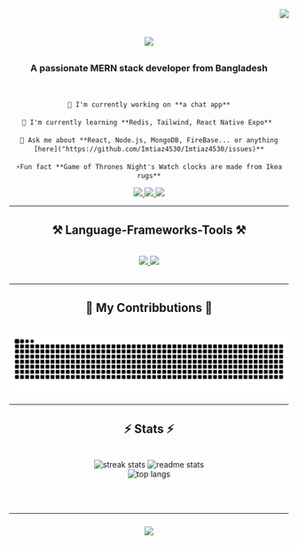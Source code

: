 <!--
**Imtiaz4530/Imtiaz4530** is a ✨ _special_ ✨ repository because its `README.md` (this file) appears on your GitHub profile.

Here are some ideas to get you started:

- 🔭 I’m currently working on ...
- 🌱 I’m currently learning ...
- 👯 I’m looking to collaborate on ...
- 🤔 I’m looking for help with ...
- 💬 Ask me about ...
- 📫 How to reach me: ...
- 😄 Pronouns: ...
- ⚡ Fun fact: ...
-->
<img align="right" src="https://visitor-badge.laobi.icu/badge?page_id=Imtiaz4530.Imtiaz4530" />

<h1 align="center">
    <a href="https://git.io/typing-svg">
      <img src="https://readme-typing-svg.demolab.com/?font=Righteous&size=35&center=true&vCenter=true&width=500&height=70&duration=4000&lines=Hi+There!+👋;+I'm+Imtiaz+Rubayet!" />
    </a>
</h1>

<h3 align="center">A passionate MERN stack developer from Bangladesh</h3>

<br/>

<div align="center">
  
    🔭 I'm currently working on **a chat app**
    
    🌱 I'm currently learning **Redis, Tailwind, React Native Expo** 
    
    💭 Ask me about **React, Node.js, MongoDB, FireBase... or anything [here]("https://github.com/Imtiaz4530/Imtiaz4530/issues)**
    
    ⚡Fun fact **Game of Thrones Night's Watch clocks are made from Ikea rugs**
    
</div>

<div align="center">
    <a href="mailto:imtiaz.array@gmail.com">
      <img src="https://img.shields.io/badge/Gmail-333333?style=for-the-badge&logo=gmail&logoColor=red"  target="_blank"/>
    </a>
      <a href="https://www.linkedin.com/in/s-m-imtiaz-rubayet-50885b23a/" target="_blank">
      <img src="https://img.shields.io/badge/LinkedIn-007758?style=for-the-badge&logo=linkedin&logoColor=white"  target="_blank"/>
    </a>
   <a href="https://github.com/Imtiaz4530" target="_blank">
      <img src="https://img.shields.io/badge/Portfolio-FF5722?style=for-the-badge&logo=todoist&logoColor=white"  target="_blank"/>
    </a>
</div>

<hr />

<h2 align="center">⚒️ Language-Frameworks-Tools ⚒️</h2>
<br />
<div align="center">
  <a href="https://skillicons.dev">
    <img src="https://skillicons.dev/icons?i=nodejs,github,python,javascript,express,firebase,mongodb,c,java" />
    <img src="https://skillicons.dev/icons?i=react,r,bootstrap,mui,mysql,flask,html,css,vscode,figma,git" />
  </a>
</div>

<br />
<hr />

<div align="center">
    <h2>🐍 My Contribbutions 🐍</h2>
    <br>
    <img alt="no" src="https://raw.githubusercontent.com/Imtiaz4530/Imtiaz4530/output/github-contribution-grid-snake.svg" />
     
</div>

<hr />

<h2 align="center">⚡ Stats ⚡</h2>
<br >
<div align="center">
    <img width=390 src="https://streak-stats.demolab.com/?user=Imtiaz4530&count_private=true&theme=react&border_radius=10" alt="streak stats" />
    <img width=390 src="https://github-readme-stats.vercel.app/api?username=Imtiaz4530&count_private=true&show_icons=true&theme=react&rank_icon=github&border_radius=10" alt="readme stats" />
    <br/>
    <img width=325 src="https://github-readme-stats.vercel.app/api/top-langs/?username=Imtiaz4530&hide=HTML&langs_count=8&layout=compact&theme=react&size_weight=0.5&count_weight=0.5&exclude_repo=github-readme-stats&border_radius=10" alt="top langs" />
</div>

<br/><br/>
<hr />

<h3 align="center">
    <img src="https://readme-typing-svg.demolab.com/?font=Righteous&size=35&center=true&vCenter=true&width=500&height=70&duration=4000&lines=Thanks+for+visiting!+✌️;Shoot+me+a+message+on+Linkedin!;I'm+always+down+to+collab+:)" />
</h3>

<br />


